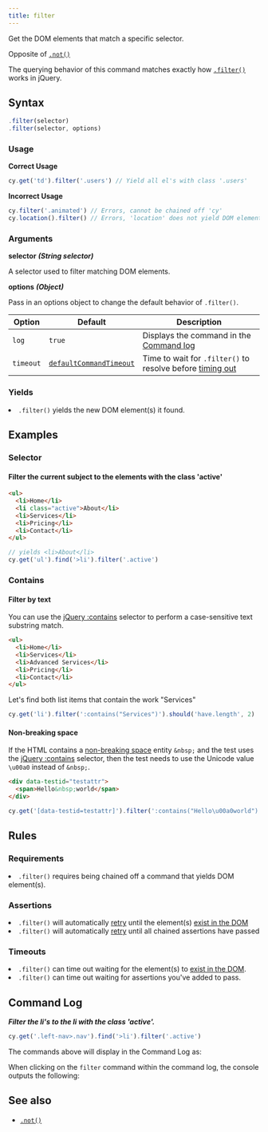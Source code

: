 ```yaml
---
title: filter
---
```


Get the DOM elements that match a specific selector.

<Alert type="info">

Opposite of [`.not()`](/api/commands/not)

</Alert>

<Alert type="info">

The querying behavior of this command matches exactly how
[`.filter()`](http://api.jquery.com/filter) works in jQuery.

</Alert>

## Syntax

```javascript
.filter(selector)
.filter(selector, options)
```

### Usage

**<Icon name="check-circle" color="green"></Icon> Correct Usage**

```javascript
cy.get('td').filter('.users') // Yield all el's with class '.users'
```

**<Icon name="exclamation-triangle" color="red"></Icon> Incorrect Usage**

```javascript
cy.filter('.animated') // Errors, cannot be chained off 'cy'
cy.location().filter() // Errors, 'location' does not yield DOM element
```

### Arguments

**<Icon name="angle-right"></Icon> selector** **_(String selector)_**

A selector used to filter matching DOM elements.

**<Icon name="angle-right"></Icon> options** **_(Object)_**

Pass in an options object to change the default behavior of `.filter()`.

| Option    | Default                                                              | Description                                                                              |
| --------- | -------------------------------------------------------------------- | ---------------------------------------------------------------------------------------- |
| `log`     | `true`                                                               | Displays the command in the [Command log](/guides/core-concepts/test-runner#Command-Log) |
| `timeout` | [`defaultCommandTimeout`](/guides/references/configuration#Timeouts) | Time to wait for `.filter()` to resolve before [timing out](#Timeouts)                   |

### Yields [<Icon name="question-circle"/>](/guides/core-concepts/introduction-to-cypress#Subject-Management)

<List><li>`.filter()` yields the new DOM element(s) it found.</li></List>

## Examples

### Selector

#### Filter the current subject to the elements with the class 'active'

```html
<ul>
  <li>Home</li>
  <li class="active">About</li>
  <li>Services</li>
  <li>Pricing</li>
  <li>Contact</li>
</ul>
```

```javascript
// yields <li>About</li>
cy.get('ul').find('>li').filter('.active')
```

### Contains

#### Filter by text

You can use the [jQuery :contains](https://api.jquery.com/contains-selector/)
selector to perform a case-sensitive text substring match.

```html
<ul>
  <li>Home</li>
  <li>Services</li>
  <li>Advanced Services</li>
  <li>Pricing</li>
  <li>Contact</li>
</ul>
```

Let's find both list items that contain the work "Services"

```javascript
cy.get('li').filter(':contains("Services")').should('have.length', 2)
```

#### Non-breaking space

If the HTML contains a
[non-breaking space](https://en.wikipedia.org/wiki/Non-breaking_space) entity
`&nbsp;` and the test uses the
[jQuery :contains](https://api.jquery.com/contains-selector/) selector, then the
test needs to use the Unicode value `\u00a0` instead of `&nbsp;`.

<!-- cspell:ignore testattr -->

```html
<div data-testid="testattr">
  <span>Hello&nbsp;world</span>
</div>
```

```javascript
cy.get('[data-testid=testattr]').filter(':contains("Hello\u00a0world")')
```

## Rules

### Requirements [<Icon name="question-circle"/>](/guides/core-concepts/introduction-to-cypress#Chains-of-Commands)

<List><li>`.filter()` requires being chained off a command that yields DOM
element(s).</li></List>

### Assertions [<Icon name="question-circle"/>](/guides/core-concepts/introduction-to-cypress#Assertions)

<List><li>`.filter()` will automatically
[retry](/guides/core-concepts/retry-ability) until the element(s)
[exist in the DOM](/guides/core-concepts/introduction-to-cypress#Default-Assertions)</li><li>`.filter()`
will automatically [retry](/guides/core-concepts/retry-ability) until all
chained assertions have passed</li></List>

### Timeouts [<Icon name="question-circle"/>](/guides/core-concepts/introduction-to-cypress#Timeouts)

<List><li>`.filter()` can time out waiting for the element(s) to
[exist in the DOM](/guides/core-concepts/introduction-to-cypress#Default-Assertions).</li><li>`.filter()`
can time out waiting for assertions you've added to pass.</li></List>

## Command Log

**_Filter the li's to the li with the class 'active'._**

```javascript
cy.get('.left-nav>.nav').find('>li').filter('.active')
```

The commands above will display in the Command Log as:

<DocsImage src="/img/api/filter/filter-el-by-selector.png" alt="Command Log filter" ></DocsImage>

When clicking on the `filter` command within the command log, the console
outputs the following:

<DocsImage src="/img/api/filter/console-shows-list-and-filtered-element.png" alt="console.log filter" ></DocsImage>

## See also

- [`.not()`](/api/commands/not)
